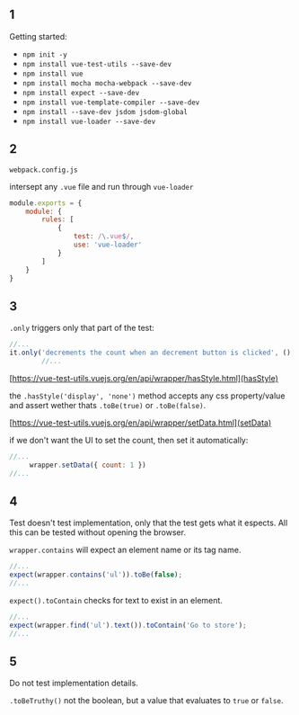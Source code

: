 ## 1

Getting started:

- `npm init -y`
- `npm install vue-test-utils --save-dev`
- `npm install vue`
- `npm install mocha mocha-webpack --save-dev`
- `npm install expect --save-dev`
- `npm install vue-template-compiler --save-dev`
- `npm install --save-dev jsdom jsdom-global`
- `npm install vue-loader --save-dev`

## 2

`webpack.config.js`

intersept any `.vue` file and run through `vue-loader`

```javascript
module.exports = {
    module: {
        rules: [
            {
                test: /\.vue$/,
                use: 'vue-loader'
            }
        ]
    }
}
```

## 3

`.only` triggers only that part of the test:

```javascript
//...
it.only('decrements the count when an decrement button is clicked', () => {
        //...
```

[https://vue-test-utils.vuejs.org/en/api/wrapper/hasStyle.html](hasStyle)


the `.hasStyle('display', 'none')` method accepts any css property/value and assert wether thats `.toBe(true)` or `.toBe(false)`.

[https://vue-test-utils.vuejs.org/en/api/wrapper/setData.html](setData)

if we don't want the UI to set the count, then set it automatically:

```javascript
//...
     wrapper.setData({ count: 1 })
//...
```

## 4

Test doesn't test implementation, only that the test gets what it espects.  All this can be tested without opening the browser.

`wrapper.contains` will expect an element name or its tag name.

```javascript
//...
expect(wrapper.contains('ul')).toBe(false);
//...
```

`expect().toContain` checks for text to exist in an element.

```javascript
//...
expect(wrapper.find('ul').text()).toContain('Go to store');
//...
```

## 5

Do not test implementation details.

`.toBeTruthy()` not the boolean, but a value that evaluates to `true` or `false`.